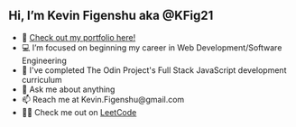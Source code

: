 <h2> Hi, I’m Kevin Figenshu aka @KFig21 </h2>

<ul>
  <li>👀 <a href="https://kfig21.github.io/portfolio_2022/" target="_blank" rel="noopener noreferrer">Check out my portfolio here!</a></li>
  <li>💻 I’m focused on beginning my career in Web Development/Software Engineering</li>
  <li>🌱 I've completed The Odin Project's Full Stack JavaScript development curriculum</li>
  <li>💬 Ask me about anything</li>
  <li>📫 Reach me at Kevin.Figenshu@gmail.com</li>
  <li>👨‍💻 Check me out on <a href="https://leetcode.com/KFig21/" target="_blank" rel="noopener noreferrer">LeetCode</a></li>
</ul>

<!---
KFig21/KFig21 is a ✨ special ✨ repository because its `README.md` (this file) appears on your GitHub profile.
You can click the Preview link to take a look at your changes.
--->
